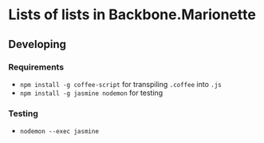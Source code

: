 # Lists of lists in Backbone.Marionette

## Developing

### Requirements

* `npm install -g coffee-script` for transpiling `.coffee` into `.js`
* `npm install -g jasmine nodemon` for testing

### Testing

* `nodemon --exec jasmine`
